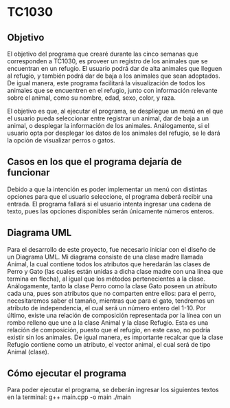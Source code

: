 # TC1030
## Objetivo
El objetivo del programa que crearé durante las cinco semanas que corresponden a TC1030, es proveer un registro de los animales que se encuentran en un refugio. El usuario podrá dar de alta animales que lleguen al refugio, y también podrá dar de baja a los animales que sean adoptados. De igual manera, este programa facilitará la visualización de todos los animales que se encuentren en el refugio, junto con información relevante sobre el animal, como su nombre, edad, sexo, color, y raza. 

El objetivo es que, al ejecutar el programa, se despliegue un menú en el que el usuario pueda seleccionar entre registrar un animal, dar de baja a un animal, o desplegar la información de los animales. Análogamente, si el usuario opta por desplegar los datos de los animales del refugio, se le dará la opción de visualizar perros o gatos.

## Casos en los que el programa dejaría de funcionar
Debido a que la intención es poder implementar un menú con distintas opciones para que el usuario seleccione, el programa deberá recibir una entrada. El programa fallará si el usuario intenta ingresar una cadena de texto, pues las opciones disponibles serán únicamente números enteros. 

## Diagrama UML
Para el desarrollo de este proyecto, fue necesario iniciar con el diseño de un Diagrama UML. Mi diagrama consiste de una clase madre llamada Animal, la cual contiene todos los atributos que heredarán las clases de Perro y Gato (las cuales están unidas a dicha clase madre con una línea que termina en flecha), al igual que los métodos pertenecientes a la clase. Análogamente, tanto la clase Perro como la clase Gato poseen un atributo cada una, pues son atributos que no comparten entre ellos: para el perro, necesitaremos saber el tamaño, mientras que para el gato, tendremos un atributo de independencia, el cual será un número entero del 1-10. 
Por último, existe una relación de composición representada por la línea con un rombo relleno que une a la clase Animal y la clase Refugio. Esta es una relación de composición, puesto que el refugio, en este caso, no podría existir sin los animales. De igual manera, es importante recalcar que la clase Refugio contiene como un atributo, el vector animal, el cual será de tipo Animal (clase). 

## Cómo ejecutar el programa
Para poder ejecutar el programa, se deberán ingresar los siguientes textos en la terminal: 
g++ main.cpp -o main
./main
